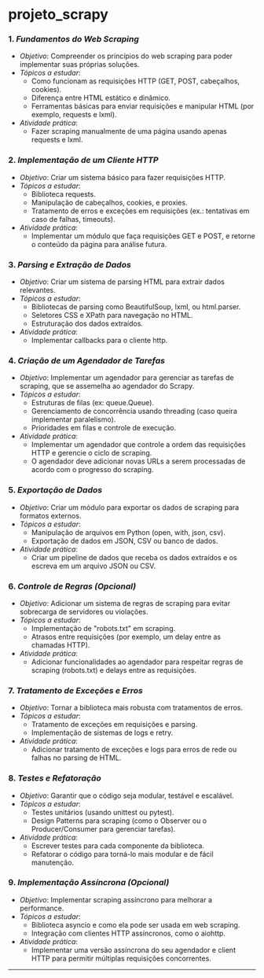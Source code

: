 # projeto_scrapy
### 1. *Fundamentos do Web Scraping*
   - *Objetivo*: Compreender os princípios do web scraping para poder implementar suas próprias soluções.
   - *Tópicos a estudar*:
     - Como funcionam as requisições HTTP (GET, POST, cabeçalhos, cookies).
     - Diferença entre HTML estático e dinâmico.
     - Ferramentas básicas para enviar requisições e manipular HTML (por exemplo, requests e lxml).
   - *Atividade prática*:
     - Fazer scraping manualmente de uma página usando apenas requests e lxml.
   
### 2. *Implementação de um Cliente HTTP*
   - *Objetivo*: Criar um sistema básico para fazer requisições HTTP.
   - *Tópicos a estudar*:
     - Biblioteca requests.
     - Manipulação de cabeçalhos, cookies, e proxies.
     - Tratamento de erros e exceções em requisições (ex.: tentativas em caso de falhas, timeouts).
   - *Atividade prática*:
     - Implementar um módulo que faça requisições GET e POST, e retorne o conteúdo da página para análise futura.
   
### 3. *Parsing e Extração de Dados*
   - *Objetivo*: Criar um sistema de parsing HTML para extrair dados relevantes.
   - *Tópicos a estudar*:
     - Bibliotecas de parsing como BeautifulSoup, lxml, ou html.parser.
     - Seletores CSS e XPath para navegação no HTML.
     - Estruturação dos dados extraídos.
   - *Atividade prática*:
     - Implementar callbacks para o cliente http.
   
### 4. *Criação de um Agendador de Tarefas*
   - *Objetivo*: Implementar um agendador para gerenciar as tarefas de scraping, que se assemelha ao agendador do Scrapy.
   - *Tópicos a estudar*:
     - Estruturas de filas (ex: queue.Queue).
     - Gerenciamento de concorrência usando threading (caso queira implementar paralelismo).
     - Prioridades em filas e controle de execução.
   - *Atividade prática*:
     - Implementar um agendador que controle a ordem das requisições HTTP e gerencie o ciclo de scraping.
     - O agendador deve adicionar novas URLs a serem processadas de acordo com o progresso do scraping.

### 5. *Exportação de Dados*
   - *Objetivo*: Criar um módulo para exportar os dados de scraping para formatos externos.
   - *Tópicos a estudar*:
     - Manipulação de arquivos em Python (open, with, json, csv).
     - Exportação de dados em JSON, CSV ou banco de dados.
   - *Atividade prática*:
     - Criar um pipeline de dados que receba os dados extraídos e os escreva em um arquivo JSON ou CSV.

### 6. *Controle de Regras (Opcional)*
   - *Objetivo*: Adicionar um sistema de regras de scraping para evitar sobrecarga de servidores ou violações.
   - *Tópicos a estudar*:
     - Implementação de "robots.txt" em scraping.
     - Atrasos entre requisições (por exemplo, um delay entre as chamadas HTTP).
   - *Atividade prática*:
     - Adicionar funcionalidades ao agendador para respeitar regras de scraping (robots.txt) e delays entre as requisições.

### 7. *Tratamento de Exceções e Erros*
   - *Objetivo*: Tornar a biblioteca mais robusta com tratamentos de erros.
   - *Tópicos a estudar*:
     - Tratamento de exceções em requisições e parsing.
     - Implementação de sistemas de logs e retry.
   - *Atividade prática*:
     - Adicionar tratamento de exceções e logs para erros de rede ou falhas no parsing de HTML.

### 8. *Testes e Refatoração*
   - *Objetivo*: Garantir que o código seja modular, testável e escalável.
   - *Tópicos a estudar*:
     - Testes unitários (usando unittest ou pytest).
     - Design Patterns para scraping (como o Observer ou o Producer/Consumer para gerenciar tarefas).
   - *Atividade prática*:
     - Escrever testes para cada componente da biblioteca.
     - Refatorar o código para torná-lo mais modular e de fácil manutenção.

### 9. *Implementação Assíncrona (Opcional)*
   - *Objetivo*: Implementar scraping assíncrono para melhorar a performance.
   - *Tópicos a estudar*:
     - Biblioteca asyncio e como ela pode ser usada em web scraping.
     - Integração com clientes HTTP assíncronos, como o aiohttp.
   - *Atividade prática*:
     - Implementar uma versão assíncrona do seu agendador e client HTTP para permitir múltiplas requisições concorrentes.

---
